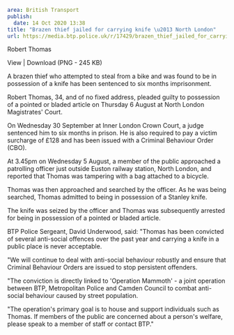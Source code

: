 ```yaml
area: British Transport
publish:
  date: 14 Oct 2020 13:38
title: "Brazen thief jailed for carrying knife \u2013 North London"
url: https://media.btp.police.uk/r/17429/brazen_thief_jailed_for_carrying_knife___north_lo
```

Robert Thomas

View | Download (PNG - 245 KB)

A brazen thief who attempted to steal from a bike and was found to be in possession of a knife has been sentenced to six months imprisonment.

Robert Thomas, 34, and of no fixed address, pleaded guilty to possession of a pointed or bladed article on Thursday 6 August at North London Magistrates' Court.

On Wednesday 30 September at Inner London Crown Court, a judge sentenced him to six months in prison. He is also required to pay a victim surcharge of £128 and has been issued with a Criminal Behaviour Order (CBO).

At 3.45pm on Wednesday 5 August, a member of the public approached a patrolling officer just outside Euston railway station, North London, and reported that Thomas was tampering with a bag attached to a bicycle.

Thomas was then approached and searched by the officer. As he was being searched, Thomas admitted to being in possession of a Stanley knife.

The knife was seized by the officer and Thomas was subsequently arrested for being in possession of a pointed or bladed article.

BTP Police Sergeant, David Underwood, said: "Thomas has been convicted of several anti-social offences over the past year and carrying a knife in a public place is never acceptable.

"We will continue to deal with anti-social behaviour robustly and ensure that Criminal Behaviour Orders are issued to stop persistent offenders.

"The conviction is directly linked to 'Operation Mammoth' - a joint operation between BTP, Metropolitan Police and Camden Council to combat anti-social behaviour caused by street population.

"The operation's primary goal is to house and support individuals such as Thomas. If members of the public are concerned about a person's welfare, please speak to a member of staff or contact BTP."
